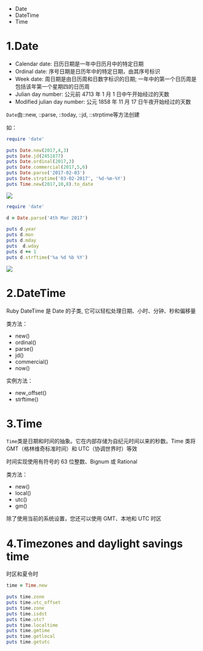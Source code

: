 
- Date
- DateTime
- Time

###  ###

#  #

# 1.Date #

- Calendar date: 日历日期是一年中日历月中的特定日期
- Ordinal date: 序号日期是日历年中的特定日期，由其序号标识
- Week date: 周日期是由日历周和日数字标识的日期; 一年中的第一个日历周是包括该年第一个星期四的日历周
- Julian day number: 公元前 4713 年 1 月 1 日中午开始经过的天数
- Modified julian day number: 公元 1858 年 11 月 17 日午夜开始经过的天数

`Date`由::new, ::parse, ::today, ::jd, ::strptime等方法创建

如：

```rb
require 'date'   
  
puts Date.new(2017,4,3)            
puts Date.jd(2451877)               
puts Date.ordinal(2017,3)         
puts Date.commercial(2017,5,6)     
puts Date.parse('2017-02-03')    
puts Date.strptime('03-02-2017', '%d-%m-%Y')                           
puts Time.new(2017,10,8).to_date
```

![](https://static.javatpoint.com/ruby/images/ruby-date-time1.png)

```rb
require 'date'   
  
d = Date.parse('4th Mar 2017')   
                               
puts d.year                        
puts d.mon                         
puts d.mday                        
puts  d.wday                        
puts d += 1                        
puts d.strftime('%a %d %b %Y') 
```

![](https://static.javatpoint.com/ruby/images/ruby-date-time2.png)

# 2.DateTime #

Ruby DateTime 是 Date 的子类, 它可以轻松处理日期、小时、分钟、秒和偏移量

类方法：

- new()
- ordinal()
- parse()
- jd()
- commercial()
- now()

实例方法：

- new_offset()
- strftime()

# 3.Time #

`Time`类是日期和时间的抽象。它在内部存储为自纪元时间以来的秒数。Time 类将 GMT（格林维奇标准时间）和 UTC（协调世界时）等效

时间实现使用有符号的 63 位整数、Bignum 或 Rational

类方法：

- new()
- local()
- utc()
- gm()

除了使用当前的系统设置，您还可以使用 GMT、本地和 UTC 时区



# 4.Timezones and daylight savings time #

时区和夏令时

```rb
time = Time.new   
  
puts time.zone         
puts time.utc_offset   
puts time.zone        
puts time.isdst       
puts time.utc?      
puts time.localtime    
puts time.gmtime      
puts time.getlocal    
puts time.getutc 
```